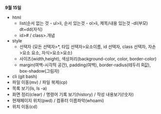**9월 15일**

- html
  - list(순서 없는 것 - ul>li, 순서 있는것 - ol>li, 제목/내용 있는것 -dl(부모) dt+dd(자식)
  - id># / class>.개념
- style
  - 선택자 (모든 선택자>*,  타입 선택자>요소이름, id 선택자, class 선택자, 자손>요소 요소, 자식>요소>요소)
  - 사이즈(width,height), 색상처리(background-color, color, border-color)
  - margin(여백-시각적 공간), padding(여백), border-radius(테두리 R값), box-shadow(그림자)
-  cli (git bash)
  - 파일 이동(mv) / 파일 복제(cp)
  - 목록 보기(ls, ls -a)
  - 화면 정리(clear) / 명령어 기록 보기(history) / 작성 내용보기(!숫자)
  - 현재페이지 위치(pwd) / 컴퓨터 이름파악(whoami)
  - 위치 이동(cd)

